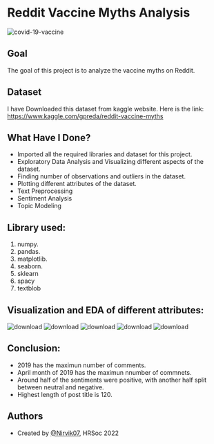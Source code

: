 
# Reddit Vaccine Myths Analysis

![covid-19-vaccine](https://user-images.githubusercontent.com/97960335/180482253-5a85a52a-f864-443d-a362-9cb3737b5093.jpg)


## Goal

The goal of this project is to analyze the vaccine myths on Reddit.
## Dataset
I have Downloaded this dataset from kaggle website. Here is the link: https://www.kaggle.com/gpreda/reddit-vaccine-myths

## What Have I Done?

- Imported all the required libraries and dataset for this project.
- Exploratory Data Analysis and Visualizing different aspects of the dataset.
- Finding number of observations and outliers in the dataset.
- Plotting different attributes of the dataset.
- Text Preprocessing
- Sentiment Analysis
- Topic Modeling
## Library used:

1. numpy.
2. pandas.
3. matplotlib.
4. seaborn.
5. sklearn
6. spacy
7. textblob
## Visualization and EDA of different attributes:

![download](https://user-images.githubusercontent.com/97960335/180482033-d8e6e7f6-b21b-47ee-8f64-c38b3b52aac9.png)
![download](https://user-images.githubusercontent.com/97960335/180482047-7909c229-2355-4ecb-9a68-1397733716d8.png)
![download](https://user-images.githubusercontent.com/97960335/180482075-eb54172e-3ae2-410a-9f91-6cea93f140c4.png)
![download](https://user-images.githubusercontent.com/97960335/180482088-51de6872-6e31-4ef1-914a-d63fe8867827.png)
![download](https://user-images.githubusercontent.com/97960335/180482092-41b34925-d087-46e8-8419-b8d651e33908.png)

## Conclusion:

- 2019 has the maximun number of comments.
- April month of 2019 has the maximun nnumber of commnets.
- Around half of the sentiments were positive, with another half split between neutral and negative.
- Highest length of post title is 120.
## Authors

- Created by [@Nirvik07](https://github.com/Nirvik07), HRSoc 2022

